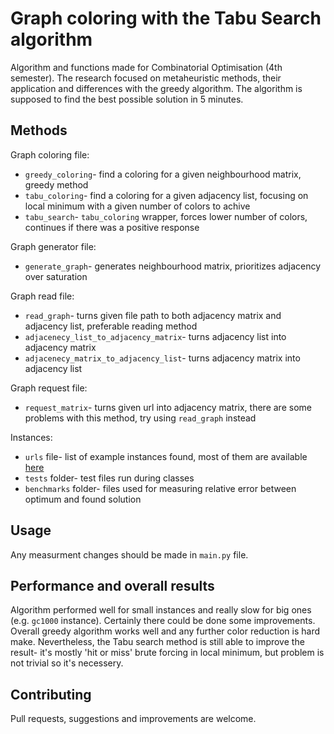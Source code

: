 # Graph coloring with the Tabu Search algorithm

Algorithm and functions made for Combinatorial Optimisation (4th semester). The research focused on metaheuristic methods, their application and differences with the greedy algorithm. The algorithm is supposed to find the best possible solution in 5 minutes.

## Methods

Graph coloring file:

- `greedy_coloring`- find a coloring for a given neighbourhood matrix, greedy method
- `tabu_coloring`- find a coloring for a given adjacency list, focusing on local minimum with a given number of colors to achive
- `tabu_search`- `tabu_coloring` wrapper, forces lower number of colors, continues if there was a positive response

Graph generator file:

- `generate_graph`- generates neighbourhood matrix, prioritizes adjacency over saturation

Graph read file:

- `read_graph`- turns given file path to both adjacency matrix and adjacency list, preferable reading method
- `adjacenecy_list_to_adjacency_matrix`- turns adjacency list into adjacency matrix
- `adjacenecy_matrix_to_adjacency_list`- turns adjacency matrix into adjacency list

Graph request file:

- `request_matrix`- turns given url into adjacency matrix, there are some problems with this method, try using `read_graph` instead

Instances:

- `urls` file- list of example instances found, most of them are available [here](https://mat.gsia.cmu.edu/COLOR/instances.html)
- `tests` folder- test files run during classes
- `benchmarks` folder- files used for measuring relative error between optimum and found solution

## Usage

Any measurment changes should be made in `main.py` file.

## Performance and overall results

Algorithm performed well for small instances and really slow for big ones (e.g. `gc1000` instance). Certainly there could be done some improvements. Overall greedy algorithm works well and any further color reduction is hard make. Nevertheless, the Tabu search method is still able to improve the result- it's mostly 'hit or miss' brute forcing in local minimum, but problem is not trivial so it's necessery.

## Contributing

Pull requests, suggestions and improvements are welcome.
